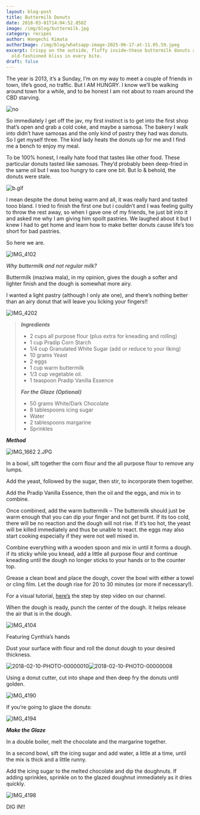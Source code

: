```yaml
---
layout: blog-post
title: Buttermilk Donuts
date: 2018-03-01T14:04:52.858Z
image: /img/blog/buttermilk.jpg
category: recipes
author: Wangechi Kimata
authorImage: /img/blog/whatsapp-image-2025-06-17-at-11.05.59.jpeg
excerpt: Crispy on the outside, fluffy inside—these buttermilk donuts are
  old-fashioned bliss in every bite.
draft: false
---
```

The year is 2013, it’s a Sunday, I’m on my way to meet a couple of friends in town, life’s good, no traffic. But I AM HUNGRY. I know we’ll be walking around town for a while, and to be honest I am not about to roam around the CBD starving.

![no](https://pastrypleasures.wordpress.com/wp-content/uploads/2018/02/no.gif?w=750)

So immediately I get off the jav, my first instinct is to get into the first shop that’s open and grab a cold coke, and maybe a samosa. The bakery I walk into didn’t have samosas and the only kind of pastry they had was donuts. So I get myself three. The kind lady heats the donuts up for me and I find me a bench to enjoy my meal.

To be 100% honest, I really hate food that tastes like other food. These particular donuts tasted like samosas. They’d probably been deep-fried in the same oil but I was too hungry to care one bit. But lo & behold, the donuts were stale.

![b.gif](https://pastrypleasures.wordpress.com/wp-content/uploads/2018/02/b.gif?w=750)

I mean despite the donut being warm and all, it was really hard and tasted tooo bland. I tried to finish the first one but i couldn’t and I was feeling guilty to throw the rest away, so when I gave one of my friends, he just bit into it and asked me why I am giving him spoilt pastries. We laughed about it but I knew I had to get home and learn how to make better donuts cause life’s too short for bad pastries.

So here we are.

![IMG_4102](https://pastrypleasures.wordpress.com/wp-content/uploads/2018/02/img_4102.jpg?w=750)

*Why buttermilk and not regular milk?*

Buttermilk (maziwa mala), in my opinion, gives the dough a softer and lighter finish and the dough is somewhat more airy.

I wanted a light pastry (although I only ate one), and there’s nothing better than an airy donut that will leave you licking your fingers!!

![IMG_4202](https://pastrypleasures.wordpress.com/wp-content/uploads/2018/02/img_4202.jpg?w=750)

> ***Ingredients***
>
> * 2 cups all purpose flour (plus extra for kneading and rolling)
> * 1 cup Pradip Corn Starch
> * 1/4 cup Granulated White Sugar (add or reduce to your liking)
> * 10 grams Yeast
> * 2 eggs
> * 1 cup warm buttermilk
> * 1/3 cup vegetable oil.
> * 1 teaspoon Pradip Vanilla Essence
>
> ***For the Glaze (Optional)***
>
> * 50 grams White/Dark Chocolate
> * 8 tablespoons icing sugar
> * Water
> * 2 tablespoons margarine
> * Sprinkles

***Method***

![IMG_1662 2.JPG](https://pastrypleasures.wordpress.com/wp-content/uploads/2018/02/img_1662-2.jpg?w=750)

In a bowl, sift together the corn flour and the all purpose flour to remove any lumps.

Add the yeast, followed by the sugar, then stir, to incorporate them together.

Add the Pradip Vanilla Essence, then the oil and the eggs, and mix in to combine.

Once combined, add the warm buttermilk – The buttermilk should just be warm enough that you can dip your finger and not get burnt. If its too cold, there will be no reaction and the dough will not rise. If it’s too hot, the yeast will be killed immediately and thus be unable to react. the eggs may also start cooking especially if they were not well mixed in.

Combine everything with a wooden spoon and mix in until it forms a dough. if its sticky while you knead, add a little all purpose flour and continue kneading until the dough no longer sticks to your hands or to the counter top.

Grease a clean bowl and place the dough, cover the bowl with either a towel or cling film. Let the dough rise for 20 to 30 minutes (or more if necessary!).

For a visual tutorial, [here’s](https://youtu.be/f30zdosh1rY) the step by step video on our channel.

When the dough is ready, punch the center of the dough. It helps release the air that is in the dough.

![IMG_4104](https://pastrypleasures.wordpress.com/wp-content/uploads/2018/02/img_4104.jpg?w=750)

Featuring Cynthia’s hands

Dust your surface with flour and roll the donut dough to your desired thickness.

![2018-02-10-PHOTO-00000010](https://pastrypleasures.wordpress.com/wp-content/uploads/2018/02/2018-02-10-photo-00000010.jpg?w=750)![2018-02-10-PHOTO-00000008](https://pastrypleasures.wordpress.com/wp-content/uploads/2018/02/2018-02-10-photo-00000008.jpg?w=750)

Using a donut cutter, cut into shape and then deep fry the donuts until golden.

![IMG_4190](https://pastrypleasures.wordpress.com/wp-content/uploads/2018/02/img_4190.jpg?w=750)

If you’re going to glaze the donuts:

![IMG_4194](https://pastrypleasures.wordpress.com/wp-content/uploads/2018/02/img_4194.jpg?w=750)

***Make the Glaze***

In a double boiler, melt the chocolate and the margarine together.

In a second bowl, sift the icing sugar and add water, a little at a time, until the mix is thick and a little runny.

Add the icing sugar to the melted chocolate and dip the doughnuts. If adding sprinkles, sprinkle on to the glazed doughnut immediately as it dries quickly.

![IMG_4198](https://pastrypleasures.wordpress.com/wp-content/uploads/2018/02/img_4198.jpg?w=750)

DIG IN!!